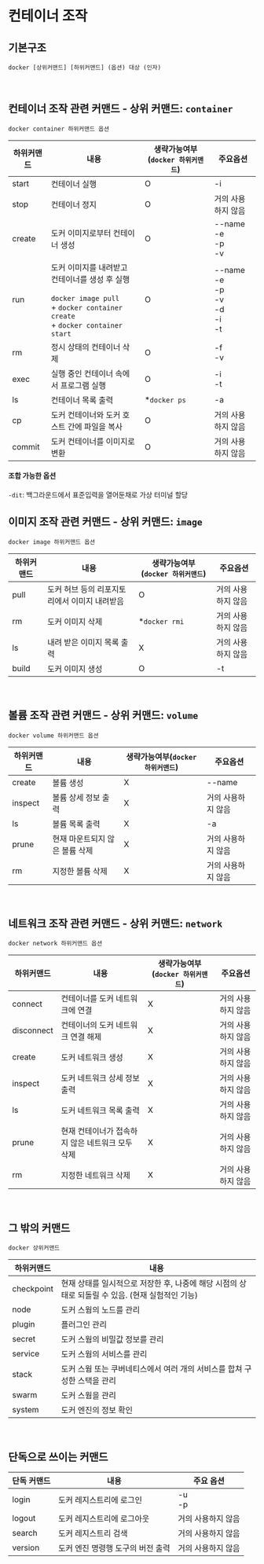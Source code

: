 # 컨테이너 조작

## 기본구조
```docker
docker [상위커맨드] [하위커맨드] (옵션) 대상 (인자)
```
<br>

## 컨테이너 조작 관련 커맨드 - 상위 커맨드: `container`
```docker
docker container 하위커맨드 옵션
```
|하위커맨드|내용|생략가능여부(`docker 하위커맨드`)|주요옵션|
|---|---|---|---|
|start|컨테이너 실행|O|-i|
|stop|컨테이너 정지|O|거의 사용하지 않음|
|create|도커 이미지로부터 컨테이너 생성|O|--name<br>-e<br>-p<br>-v|
|run|도커 이미지를 내려받고 컨테이너를 생성 후 실행<br><br>`docker image pull`<br>+ `docker container create`<br>+ `docker container start`|O|--name<br>-e<br>-p<br>-v<br>-d<br>-i<br>-t|
|rm|정시 상태의 컨테이너 삭제|O|-f<br>-v|
|exec|실행 중인 컨테이너 속에서 프로그램 실행|O|-i<br>-t|
|ls|컨테이너 목록 출력|*`docker ps`|-a|
|cp|도커 컨테이너와 도커 호스트 간에 파일을 복사|O|거의 사용하지 않음|
|commit|도커 컨테이너를 이미지로 변환|O|거의 사용하지 않음|
#### 조합 가능한 옵션
`-dit`: 백그라운드에서 표준입력을 열어둔채로 가상 터미널 할당
<br>

## 이미지 조작 관련 커맨드 - 상위 커맨드: `image`
```docker
docker image 하위커맨드 옵션
```
|하위커맨드|내용|생략가능여부(`docker 하위커맨드`)|주요옵션|
|---|---|---|---|
|pull|도커 허브 등의 리포지토리에서 이미지 내려받음|O|거의 사용하지 않음|
|rm|도커 이미지 삭제|*`docker rmi`|거의 사용하지 않음|
|ls|내려 받은 이미지 목록 출력|X|거의 사용하지 않음|
|build|도커 이미지 생성|O|-t|
<br>

## 볼륨 조작 관련 커맨드 - 상위 커맨드: `volume`
```docker
docker volume 하위커맨드 옵션
```
|하위커맨드|내용|생략가능여부(`docker 하위커맨드`)|주요옵션|
|---|---|---|---|
|create|볼륨 생성|X|--name|
|inspect|볼륨 상세 정보 출력|X|거의 사용하지 않음|
|ls|볼륨 목록 출력|X|-a|
|prune|현재 마운트되지 않은 볼륨 삭제|X|거의 사용하지 않음|
|rm|지정한 볼륨 삭제|X|거의 사용하지 않음|<br>
<br>

## 네트워크 조작 관련 커맨드 - 상위 커맨드: `network`
```docker
docker network 하위커맨드 옵션
```
|하위커맨드|내용|생략가능여부(`docker 하위커맨드`)|주요옵션|
|---|---|---|---|
|connect|컨테이너를 도커 네트워크에 연결|X|거의 사용하지 않음|
|disconnect|컨테이너의 도커 네트워크 연결 해제|X|거의 사용하지 않음|
|create|도커 네트워크 생성|X|거의 사용하지 않음|
|inspect|도커 네트워크 상세 정보 출력|X|거의 사용하지 않음|
|ls|도커 네트워크 목록 출력|X|거의 사용하지 않음|
|prune|현재 컨테이너가 접속하지 않은 네트워크 모두 삭제|X|거의 사용하지 않음|
|rm|지정한 네트워크 삭제|X|거의 사용하지 않음|
<br>

## 그 밖의 커맨드
```docker
docker 상위커맨드
```
|하위커맨드|내용|
|---|---|
|checkpoint|현재 상태를 일시적으로 저장한 후, 나중에 해당 시점의 상태로 되돌릴 수 있음. (현재 실험적인 기능)|
|node|도커 스웜의 노드를 관리|
|plugin|플러그인 관리|
|secret|도커 스웜의 비밀값 정보를 관리|
|service|도커 스웜의 서비스를 관리|
|stack|도커 스웜 또는 쿠버네티스에서 여러 개의 서비스를 합쳐 구성한 스택을 관리|
|swarm|도커 스웜을 관리|
|system|도커 엔진의 정보 확인|
<br>

## 단독으로 쓰이는 커맨드
|단독 커맨드|내용|주요 옵션|
|---|---|---|
|login|도커 레지스트리에 로그인|-u<br>-p|
|logout|도커 레지스트리에 로그아웃|거의 사용하지 않음|
|search|도커 레지스트리 검색|거의 사용하지 않음|
|version|도커 엔진 명령행 도구의 버전 출력|거의 사용하지 않음|